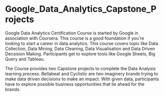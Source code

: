 # Google_Data_Analytics_Capstone_Projects
Google Data Analytics Certification Course is started by Google in association with Coursera. This course is a good foundation if you're looking to start a career in data analytics. This course covers topic like Data Collection, Data Mining, Data Cleaning, Data Visualisation and Data Driven Decsision Making. Participants get to explore tools like Google Sheets, Big Query and Tableau. 

The Course provides two Capstone projects to complete the Data Analysis learning process. Bellabeat and Cyclistic are two imaginery brands trying to make data driven decisions to make an impact. With given data, participants have to explore possible business opportunities that lie ahead for the brands.  
